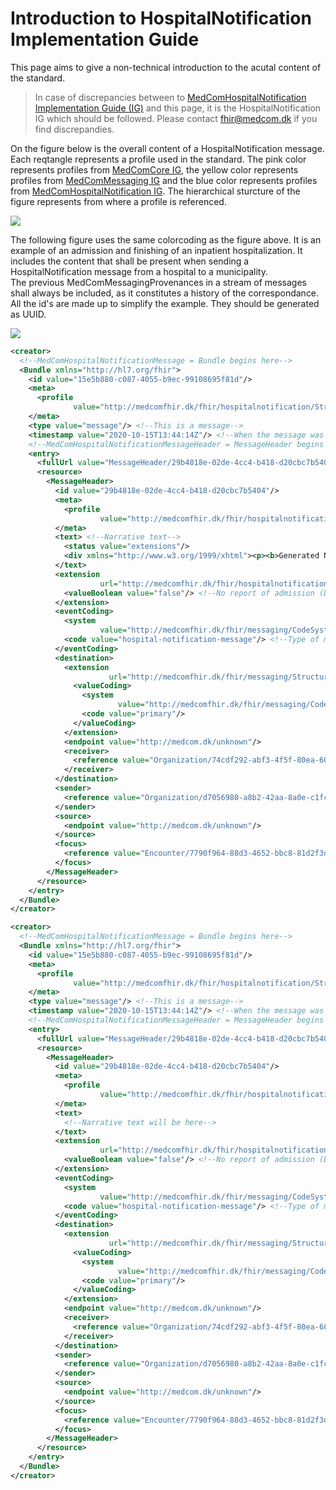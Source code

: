# Introduction to HospitalNotification Implementation Guide

This page aims to give a non-technical introduction to the acutal content of the standard. 

> In case of discrepancies between to [MedComHospitalNotification Implementation Guide (IG)](https://build.fhir.org/ig/hl7dk/dk-medcom-hospitalnotification) and this page, it is the HospitalNotification IG which should be followed. Please contact <fhir@medcom.dk> if you find discrepandies.

On the figure below is the overall content of a HospitalNotification message. Each reqtangle represents a profile used in the standard. 
The pink color represents profiles from [MedComCore IG](https://build.fhir.org/ig/hl7dk/dk-medcom-core), the yellow color represents profiles from [MedComMessaging IG](https://build.fhir.org/ig/hl7dk/dk-medcom-messaging) and the blue color represents profiles from [MedComHospitalNotification IG](https://build.fhir.org/ig/hl7dk/dk-medcom-hospitalnotification). The hierarchical sturcture of the figure represents from where a profile is referenced.

![](/testSimpleDiagram.png)

The following figure uses the same colorcoding as the figure above. It is an example of an admission and finishing of an inpatient hospitalization. It includes the content that shall be present when sending a HospitalNotification message from a hospital to a municipality. <br>
The previous MedComMessagingProvenances in a stream of messages shall always be included, as it constitutes a history of the correspondance. All the id's are made up to simplify the example. They should be generated as UUID.

![](/HNAdmitFinish.png)

``` xml
<creator>
  <!--MedComHospitalNotificationMessage = Bundle begins here-->
  <Bundle xmlns="http://hl7.org/fhir">
    <id value="15e5b880-c087-4055-b9ec-99108695f81d"/>
    <meta>
      <profile
              value="http://medcomfhir.dk/fhir/hospitalnotification/StructureDefinition/medcom-hospitalNotification-message"/>
    </meta>
    <type value="message"/> <!--This is a message-->
    <timestamp value="2020-10-15T13:44:14Z"/> <!--When the message was created-->
    <!--MedComHospitalNotificationMessageHeader = MessageHeader begins here.-->
    <entry>
      <fullUrl value="MessageHeader/29b4818e-02de-4cc4-b418-d20cbc7b5404"/>
      <resource>
        <MessageHeader>
          <id value="29b4818e-02de-4cc4-b418-d20cbc7b5404"/>
          <meta>
            <profile
                    value="http://medcomfhir.dk/fhir/hospitalnotification/StructureDefinition/medcom-hospitalNotification-messageHeader"/>
          </meta>
          <text> <!--Narrative text-->
            <status value="extensions"/>
            <div xmlns="http://www.w3.org/1999/xhtml"><p><b>Generated Narrative</b></p><div style="display: inline-block; background-color: #d9e0e7; padding: 6px; margin: 4px; border: 1px solid #8da1b4; border-radius: 5px; line-height: 60%"><p style="margin-bottom: 0px">Resource "29b4818e-02de-4cc4-b418-d20cbc7b5404" </p><p style="margin-bottom: 0px">Profile: <a href="StructureDefinition-medcom-hospitalNotification-messageHeader.html">MedComHospitalNotificationMessageHeader</a></p></div><p><b>MedComReportOfAdmissionExtension</b>: false</p><p><b>event</b>: Hospital Notification Message (Details: http://medcomfhir.dk/fhir/messaging/CodeSystem/medcom-messaging-eventCodes code hospital-notification-message = 'Hospital Notification Message', stated as 'null')</p><h3>Destinations</h3><table class="grid"><tr><td>-</td><td><b>Extension</b></td><td><b>Endpoint</b></td><td><b>Receiver</b></td></tr><tr><td>*</td><td></td><td><a href="http://medcom.dk/unknown">http://medcom.dk/unknown</a></td><td><a href="#Organization_74cdf292-abf3-4f5f-80ea-60a48013ff6d">See above (Organization/74cdf292-abf3-4f5f-80ea-60a48013ff6d)</a></td></tr></table><p><b>sender</b>: <a href="#Organization_d7056980-a8b2-42aa-8a0e-c1fc85d1f40d">See above (Organization/d7056980-a8b2-42aa-8a0e-c1fc85d1f40d)</a></p><h3>Sources</h3><table class="grid"><tr><td>-</td><td><b>Endpoint</b></td></tr><tr><td>*</td><td><a href="http://medcom.dk/unknown">http://medcom.dk/unknown</a></td></tr></table><p><b>focus</b>: <a href="#Encounter_7790f964-88d3-4652-bbc8-81d2f3d035f8">See above (Encounter/7790f964-88d3-4652-bbc8-81d2f3d035f8)</a></p></div>
          </text>
          <extension
                    url="http://medcomfhir.dk/fhir/hospitalnotification/StructureDefinition/medcom-messaging-reportOfAdmissionExtension">
            <valueBoolean value="false"/> <!--No report of admission (Danish: indlæggelsesrapport) shall be returned-->
          </extension>
          <eventCoding>
            <system
                    value="http://medcomfhir.dk/fhir/messaging/CodeSystem/medcom-messaging-eventCodes"/>
            <code value="hospital-notification-message"/> <!--Type of message-->
          </eventCoding>
          <destination>
            <extension
                      url="http://medcomfhir.dk/fhir/messaging/StructureDefinition/medcom-messaging-destinationUseExtension">
              <valueCoding>
                <system
                        value="http://medcomfhir.dk/fhir/messaging/CodeSystem/medcom-messaging-destinationUse"/>
                <code value="primary"/>
              </valueCoding>
            </extension>
            <endpoint value="http://medcom.dk/unknown"/>
            <receiver>
              <reference value="Organization/74cdf292-abf3-4f5f-80ea-60a48013ff6d"/> <!--Receiver organization-->
            </receiver>
          </destination>
          <sender>
            <reference value="Organization/d7056980-a8b2-42aa-8a0e-c1fc85d1f40d"/> <!--Sender organization-->
          </sender>
          <source>
            <endpoint value="http://medcom.dk/unknown"/>
          </source>
          <focus>
            <reference value="Encounter/7790f964-88d3-4652-bbc8-81d2f3d035f8"/> <!--Focus of the message-->
          </focus>
        </MessageHeader>
      </resource>
    </entry>
  </Bundle> 
</creator>
```



``` xml
<creator>
  <!--MedComHospitalNotificationMessage = Bundle begins here-->
  <Bundle xmlns="http://hl7.org/fhir">
    <id value="15e5b880-c087-4055-b9ec-99108695f81d"/>
    <meta>
      <profile
              value="http://medcomfhir.dk/fhir/hospitalnotification/StructureDefinition/medcom-hospitalNotification-message"/>
    </meta>
    <type value="message"/> <!--This is a message-->
    <timestamp value="2020-10-15T13:44:14Z"/> <!--When the message was created-->
    <!--MedComHospitalNotificationMessageHeader = MessageHeader begins here.-->
    <entry>
      <fullUrl value="MessageHeader/29b4818e-02de-4cc4-b418-d20cbc7b5404"/>
      <resource>
        <MessageHeader>
          <id value="29b4818e-02de-4cc4-b418-d20cbc7b5404"/>
          <meta>
            <profile
                    value="http://medcomfhir.dk/fhir/hospitalnotification/StructureDefinition/medcom-hospitalNotification-messageHeader"/>
          </meta>
          <text> 
            <!--Narrative text will be here-->
          </text>
          <extension
                    url="http://medcomfhir.dk/fhir/hospitalnotification/StructureDefinition/medcom-messaging-reportOfAdmissionExtension">
            <valueBoolean value="false"/> <!--No report of admission (Danish: indlæggelsesrapport) shall be returned-->
          </extension>
          <eventCoding>
            <system
                    value="http://medcomfhir.dk/fhir/messaging/CodeSystem/medcom-messaging-eventCodes"/>
            <code value="hospital-notification-message"/> <!--Type of message-->
          </eventCoding>
          <destination>
            <extension
                      url="http://medcomfhir.dk/fhir/messaging/StructureDefinition/medcom-messaging-destinationUseExtension">
              <valueCoding>
                <system
                        value="http://medcomfhir.dk/fhir/messaging/CodeSystem/medcom-messaging-destinationUse"/>
                <code value="primary"/>
              </valueCoding>
            </extension>
            <endpoint value="http://medcom.dk/unknown"/>
            <receiver>
              <reference value="Organization/74cdf292-abf3-4f5f-80ea-60a48013ff6d"/> <!--Receiver organization-->
            </receiver>
          </destination>
          <sender>
            <reference value="Organization/d7056980-a8b2-42aa-8a0e-c1fc85d1f40d"/> <!--Sender organization-->
          </sender>
          <source>
            <endpoint value="http://medcom.dk/unknown"/>
          </source>
          <focus>
            <reference value="Encounter/7790f964-88d3-4652-bbc8-81d2f3d035f8"/> <!--Focus of the message-->
          </focus>
        </MessageHeader>
      </resource>
    </entry>
  </Bundle> 
</creator>
```




